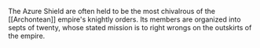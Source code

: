 The Azure Shield are often held to be the most chivalrous of the [[Archontean]] empire's knightly orders. Its members are organized into septs of twenty, whose stated mission is to right wrongs on the outskirts of the empire.
